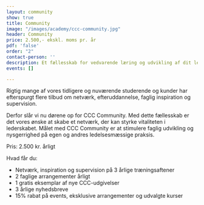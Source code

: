 ```yaml
---
layout: community
show: true
title: Community
image: "/images/academy/ccc-community.jpg"
header: Community
price: 2.500,- ekskl. moms pr. år
pdf: 'false'
order: "2"
contact-person: ''
description: Et fællesskab for vedvarende læring og udvikling af dit lederskab
events: []

---
```

Rigtig mange af vores tidligere og nuværende studerende og kunder har efterspurgt flere tilbud om netværk, efteruddannelse, faglig inspiration og supervision.

Derfor slår vi nu dørene op for CCC Community. Med dette fællesskab er det vores ønske at skabe et netværk, der kan styrke vitaliteten i lederskabet. Målet med CCC Community er at stimulere faglig udvikling og nysgerrighed på egen og andres ledelsesmæssige praksis.

Pris: 2.500 kr. årligt

Hvad får du:

-	Netværk, inspiration og supervision på 3 årlige træningsaftener
-	2 faglige arrangementer årligt
-	1 gratis eksemplar af nye CCC-udgivelser
-	3 årlige nyhedsbreve
-	15% rabat på events, eksklusive arrangementer og udvalgte kurser
